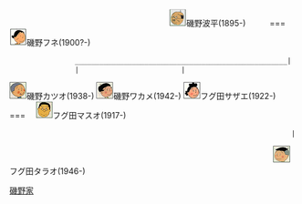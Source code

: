 　　　　　　　　　　　　　　　　　　　　![磯野波平](/images/I/Isono_Namihei_磯野波平_1895.png)磯野波平(1895-)　　　===　
![磯野フネ](/images/I/Isono_Fune_磯野フネ_1900x.png)磯野フネ(1900?-)

                    ____________________________________________________|
                    |                         | 
                                                                           
![磯野カツオ](/images/I/Isono_Katsuo_磯野カツオ_1938.png)磯野カツオ(1938-)
![磯野ワカメ](/images/I/Isono_Wakame_磯野ワカメ_1942.png)磯野ワカメ(1942-)
![フグ田サザエ](/images/F/Fuguta_Sazae_フグ田サザエ_1922.png)フグ田サザエ(1922-)　===　
![フグ田マスオ](/images/F/Fuguta_Masuo_フグ田マスオ_1917.png)フグ田マスオ(1917-)

                                                                         |
               
　　　　　　　　　　　　　　　　　　　　　　　　　　　　　　　　　![フグ田タラオ](/images/F/Fuguta_Tarao_フグ田タラオ_1946.png)フグ田タラオ(1946-)

[磯野家](/Isono.md)
